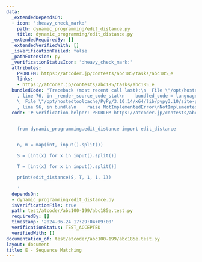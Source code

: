 ```yaml
---
data:
  _extendedDependsOn:
  - icon: ':heavy_check_mark:'
    path: dynamic_programming/edit_distance.py
    title: dynamic_programming/edit_distance.py
  _extendedRequiredBy: []
  _extendedVerifiedWith: []
  _isVerificationFailed: false
  _pathExtension: py
  _verificationStatusIcon: ':heavy_check_mark:'
  attributes:
    PROBLEM: https://atcoder.jp/contests/abc185/tasks/abc185_e
    links:
    - https://atcoder.jp/contests/abc185/tasks/abc185_e
  bundledCode: "Traceback (most recent call last):\n  File \"/opt/hostedtoolcache/PyPy/3.10.14/x64/lib/pypy3.10/site-packages/onlinejudge_verify/documentation/build.py\"\
    , line 76, in _render_source_code_stat\n    bundled_code = language.bundle(\n\
    \  File \"/opt/hostedtoolcache/PyPy/3.10.14/x64/lib/pypy3.10/site-packages/onlinejudge_verify/languages/python.py\"\
    , line 96, in bundle\n    raise NotImplementedError\nNotImplementedError\n"
  code: '# verification-helper: PROBLEM https://atcoder.jp/contests/abc185/tasks/abc185_e


    from dynamic_programming.edit_distance import edit_distance


    n, m = map(int, input().split())

    S = [int(x) for x in input().split()]

    T = [int(x) for x in input().split()]

    print(edit_distance(S, T, 1, 1, 1))

    '
  dependsOn:
  - dynamic_programming/edit_distance.py
  isVerificationFile: true
  path: test/atcoder/abc100-199/abc185e.test.py
  requiredBy: []
  timestamp: '2024-06-24 17:29:04+09:00'
  verificationStatus: TEST_ACCEPTED
  verifiedWith: []
documentation_of: test/atcoder/abc100-199/abc185e.test.py
layout: document
title: E - Sequence Matching
---
```

